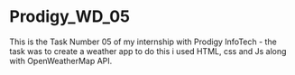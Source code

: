 # Prodigy_WD_05
This is the Task Number 05 of my internship with Prodigy InfoTech - the task was to create a weather app
to do this i used HTML, css and Js along with OpenWeatherMap API.

